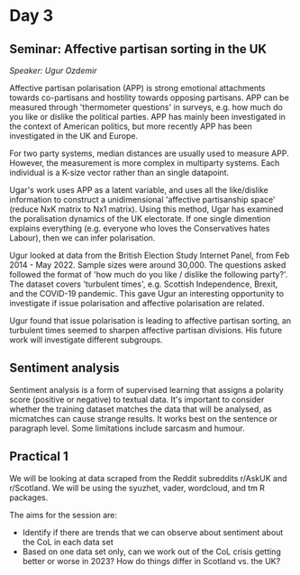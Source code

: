 # Day 3

## Seminar: Affective partisan sorting in the UK
*Speaker: Ugur Ozdemir*

Affective partisan polarisation (APP) is strong emotional attachments towards co-partisans and hostility towards opposing partisans.
APP can be measured through 'thermometer questions' in surveys, e.g. how much do you like or dislike the political parties.
APP has mainly been investigated in the context of American politics, but more recently APP has been investigated in the UK and Europe.

For two party systems, median distances are usually used to measure APP. 
However, the measurement is more complex in multiparty systems.
Each individual is a K-size vector rather than an single datapoint.

Ugar's work uses APP as a latent variable, and uses all the like/dislike information to construct a unidimensional 'affective partisanship space' (reduce NxK matrix to Nx1 matrix).
Using this method, Ugar has examined the poralisation dynamics of the UK electorate. 
If one single dimention explains everything (e.g. everyone who loves the Conservatives hates Labour), then we can infer polarisation.

Ugur looked at data from the British Election Study Internet Panel, from Feb 2014 - May 2022. 
Sample sizes were around 30,000. 
The questions asked followed the format of 'how much do you like / dislike the following party?'.
The dataset covers 'turbulent times', e.g. Scottish Independence, Brexit, and the COVID-19 pandemic.
This gave Ugur an interesting opportunity to investigate if issue polarisation and affective polarisation are related.

Ugur found that issue polarisation is leading to affective partisan sorting, an turbulent times seemed to sharpen affective partisan divisions.
His future work will investigate different subgroups.

## Sentiment analysis

Sentiment analysis is a form of supervised learning that assigns a polarity score (positive or negative) to textual data.
It's important to consider whether the training dataset matches the data that will be analysed, as micmatches can cause strange results.
It works best on the sentence or paragraph level.
Some limitations include sarcasm and humour.

## Practical 1
We will be looking at data scraped from the Reddit subreddits r/AskUK and r/Scotland. 
We will be using the syuzhet, vader, wordcloud, and tm R packages.

The aims for the session are:

- Identify if there are trends that we can observe about sentiment about the CoL in each data set
- Based on one data set only, can we work out of the CoL crisis getting better or worse in 2023? How do things differ in Scotland vs. the UK?
